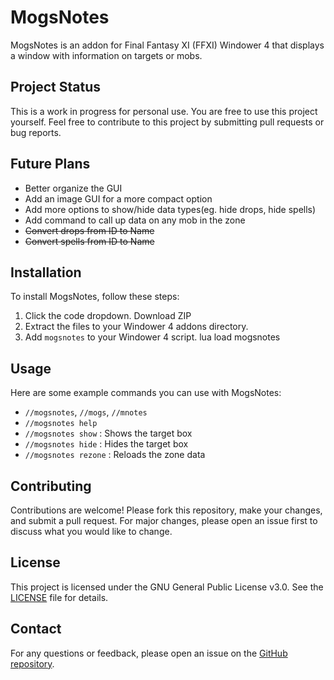 # MogsNotes

MogsNotes is an addon for Final Fantasy XI (FFXI) Windower 4 that displays a window with information on targets or mobs.

## Project Status

This is a work in progress for personal use. You are free to use this project yourself. Feel free to contribute to this project by submitting pull requests or bug reports.

## Future Plans
- Better organize the GUI
- Add an image GUI for a more compact option
- Add more options to show/hide data types(eg. hide drops, hide spells)
- Add command to call up data on any mob in the zone
- ~~Convert drops from ID to Name~~
- ~~Convert spells from ID to Name~~

## Installation

To install MogsNotes, follow these steps:

1. Click the code dropdown. Download ZIP
2. Extract the files to your Windower 4 addons directory.
3. Add `mogsnotes` to your Windower 4 script. lua load mogsnotes

## Usage

Here are some example commands you can use with MogsNotes:

- `//mogsnotes`, `//mogs`, `//mnotes`
- `//mogsnotes help`
- `//mogsnotes show` : Shows the target box
- `//mogsnotes hide` : Hides the target box
- `//mogsnotes rezone` : Reloads the zone data

## Contributing

Contributions are welcome! Please fork this repository, make your changes, and submit a pull request. For major changes, please open an issue first to discuss what you would like to change.

## License

This project is licensed under the GNU General Public License v3.0. See the [LICENSE](LICENSE) file for details.

## Contact

For any questions or feedback, please open an issue on the [GitHub repository](https://github.com/jonesbs12/MogsNotes).

